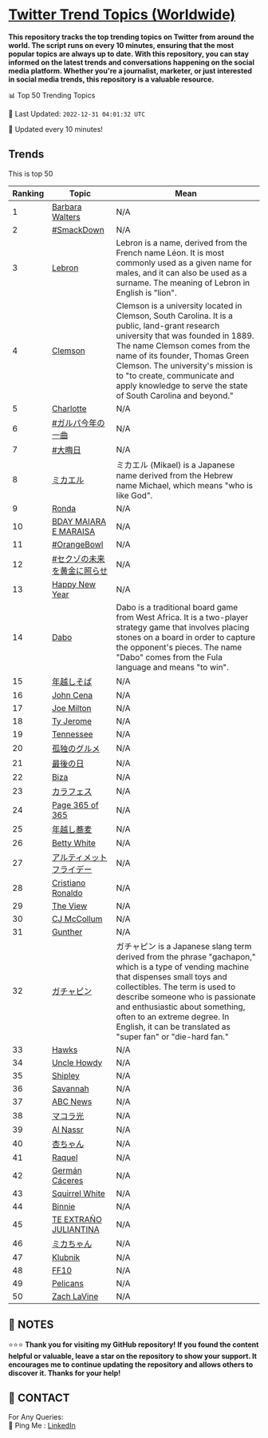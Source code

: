 [Twitter Trend Topics (Worldwide)](https://github.com/ErcinDedeoglu/Twitter-Trend-Topics)
==========

**This repository tracks the top trending topics on Twitter from around the world. 
The script runs on every 10 minutes, ensuring that the most popular topics are always up to date. 
With this repository, you can stay informed on the latest trends and conversations happening on the social media platform. 
Whether you're a journalist, marketer, or just interested in social media trends, this repository is a valuable resource.**


📊 Top 50 Trending Topics

📆 Last Updated: `2022-12-31 04:01:32 UTC`

🔧 Updated every 10 minutes!


## Trends

This is top 50

| Ranking | Topic | Mean |
| ------- | ------------ | ------------ |
| 1 | [Barbara Walters](http://twitter.com/search?q=Barbara+Walters) | N/A |
| 2 | [#SmackDown](http://twitter.com/search?q=%23SmackDown) | N/A |
| 3 | [Lebron](http://twitter.com/search?q=Lebron) | Lebron is a name, derived from the French name Léon. It is most commonly used as a given name for males, and it can also be used as a surname. The meaning of Lebron in English is "lion". |
| 4 | [Clemson](http://twitter.com/search?q=Clemson) | Clemson is a university located in Clemson, South Carolina. It is a public, land-grant research university that was founded in 1889. The name Clemson comes from the name of its founder, Thomas Green Clemson. The university's mission is to "to create, communicate and apply knowledge to serve the state of South Carolina and beyond." |
| 5 | [Charlotte](http://twitter.com/search?q=Charlotte) | N/A |
| 6 | [#ガルパ今年の一曲](http://twitter.com/search?q=%23%e3%82%ac%e3%83%ab%e3%83%91%e4%bb%8a%e5%b9%b4%e3%81%ae%e4%b8%80%e6%9b%b2) | N/A |
| 7 | [#大晦日](http://twitter.com/search?q=%23%e5%a4%a7%e6%99%a6%e6%97%a5) | N/A |
| 8 | [ミカエル](http://twitter.com/search?q=%e3%83%9f%e3%82%ab%e3%82%a8%e3%83%ab) | ミカエル (Mikael) is a Japanese name derived from the Hebrew name Michael, which means "who is like God". |
| 9 | [Ronda](http://twitter.com/search?q=Ronda) | N/A |
| 10 | [BDAY MAIARA E MARAISA](http://twitter.com/search?q=BDAY+MAIARA+E+MARAISA) | N/A |
| 11 | [#OrangeBowl](http://twitter.com/search?q=%23OrangeBowl) | N/A |
| 12 | [#セクゾの未来を黄金に照らせ](http://twitter.com/search?q=%23%e3%82%bb%e3%82%af%e3%82%be%e3%81%ae%e6%9c%aa%e6%9d%a5%e3%82%92%e9%bb%84%e9%87%91%e3%81%ab%e7%85%a7%e3%82%89%e3%81%9b) | N/A |
| 13 | [Happy New Year](http://twitter.com/search?q=Happy+New+Year) | N/A |
| 14 | [Dabo](http://twitter.com/search?q=Dabo) | Dabo is a traditional board game from West Africa. It is a two-player strategy game that involves placing stones on a board in order to capture the opponent's pieces. The name "Dabo" comes from the Fula language and means "to win". |
| 15 | [年越しそば](http://twitter.com/search?q=%e5%b9%b4%e8%b6%8a%e3%81%97%e3%81%9d%e3%81%b0) | N/A |
| 16 | [John Cena](http://twitter.com/search?q=John+Cena) | N/A |
| 17 | [Joe Milton](http://twitter.com/search?q=Joe+Milton) | N/A |
| 18 | [Ty Jerome](http://twitter.com/search?q=Ty+Jerome) | N/A |
| 19 | [Tennessee](http://twitter.com/search?q=Tennessee) | N/A |
| 20 | [孤独のグルメ](http://twitter.com/search?q=%e5%ad%a4%e7%8b%ac%e3%81%ae%e3%82%b0%e3%83%ab%e3%83%a1) | N/A |
| 21 | [最後の日](http://twitter.com/search?q=%e6%9c%80%e5%be%8c%e3%81%ae%e6%97%a5) | N/A |
| 22 | [Biza](http://twitter.com/search?q=Biza) | N/A |
| 23 | [カラフェス](http://twitter.com/search?q=%e3%82%ab%e3%83%a9%e3%83%95%e3%82%a7%e3%82%b9) | N/A |
| 24 | [Page 365 of 365](http://twitter.com/search?q=Page+365+of+365) | N/A |
| 25 | [年越し蕎麦](http://twitter.com/search?q=%e5%b9%b4%e8%b6%8a%e3%81%97%e8%95%8e%e9%ba%a6) | N/A |
| 26 | [Betty White](http://twitter.com/search?q=Betty+White) | N/A |
| 27 | [アルティメットフライデー](http://twitter.com/search?q=%e3%82%a2%e3%83%ab%e3%83%86%e3%82%a3%e3%83%a1%e3%83%83%e3%83%88%e3%83%95%e3%83%a9%e3%82%a4%e3%83%87%e3%83%bc) | N/A |
| 28 | [Cristiano Ronaldo](http://twitter.com/search?q=Cristiano+Ronaldo) | N/A |
| 29 | [The View](http://twitter.com/search?q=The+View) | N/A |
| 30 | [CJ McCollum](http://twitter.com/search?q=CJ+McCollum) | N/A |
| 31 | [Gunther](http://twitter.com/search?q=Gunther) | N/A |
| 32 | [ガチャピン](http://twitter.com/search?q=%e3%82%ac%e3%83%81%e3%83%a3%e3%83%94%e3%83%b3) | ガチャピン is a Japanese slang term derived from the phrase "gachapon," which is a type of vending machine that dispenses small toys and collectibles. The term is used to describe someone who is passionate and enthusiastic about something, often to an extreme degree. In English, it can be translated as "super fan" or "die-hard fan." |
| 33 | [Hawks](http://twitter.com/search?q=Hawks) | N/A |
| 34 | [Uncle Howdy](http://twitter.com/search?q=Uncle+Howdy) | N/A |
| 35 | [Shipley](http://twitter.com/search?q=Shipley) | N/A |
| 36 | [Savannah](http://twitter.com/search?q=Savannah) | N/A |
| 37 | [ABC News](http://twitter.com/search?q=ABC+News) | N/A |
| 38 | [マコラ光](http://twitter.com/search?q=%e3%83%9e%e3%82%b3%e3%83%a9%e5%85%89) | N/A |
| 39 | [Al Nassr](http://twitter.com/search?q=Al+Nassr) | N/A |
| 40 | [杏ちゃん](http://twitter.com/search?q=%e6%9d%8f%e3%81%a1%e3%82%83%e3%82%93) | N/A |
| 41 | [Raquel](http://twitter.com/search?q=Raquel) | N/A |
| 42 | [Germán Cáceres](http://twitter.com/search?q=Germ%c3%a1n+C%c3%a1ceres) | N/A |
| 43 | [Squirrel White](http://twitter.com/search?q=Squirrel+White) | N/A |
| 44 | [Binnie](http://twitter.com/search?q=Binnie) | N/A |
| 45 | [TE EXTRAÑO JULIANTINA](http://twitter.com/search?q=TE+EXTRA%c3%91O+JULIANTINA) | N/A |
| 46 | [ミカちゃん](http://twitter.com/search?q=%e3%83%9f%e3%82%ab%e3%81%a1%e3%82%83%e3%82%93) | N/A |
| 47 | [Klubnik](http://twitter.com/search?q=Klubnik) | N/A |
| 48 | [FF10](http://twitter.com/search?q=FF10) | N/A |
| 49 | [Pelicans](http://twitter.com/search?q=Pelicans) | N/A |
| 50 | [Zach LaVine](http://twitter.com/search?q=Zach+LaVine) | N/A |




## 📝 NOTES

⭐⭐⭐ **Thank you for visiting my GitHub repository! If you found the content helpful or valuable, leave a star on the repository to show your support. It encourages me to continue updating the repository and allows others to discover it. Thanks for your help!**

## 📨 CONTACT

 For Any Queries:  
            🏓 Ping Me : [LinkedIn](https://www.linkedin.com/in/ercindedeoglu/)
